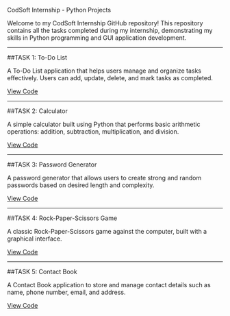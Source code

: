 CodSoft Internship - Python Projects

Welcome to my CodSoft Internship GitHub repository! This repository contains all the tasks completed during my internship, demonstrating my skills in Python programming and GUI application development.

---
##TASK 1: To-Do List

A To-Do List application that helps users manage and organize tasks effectively. Users can add, update, delete, and mark tasks as completed.

[View Code](./Task-1-ToDoist/todo_list.py)

---
##TASK 2: Calculator

A simple calculator built using Python that performs basic arithmetic operations: addition, subtraction, multiplication, and division.

[View Code](./Task-2-Basic_Calculator/Basic_Calculator.py)

---
##TASK 3: Password Generator

A password generator that allows users to create strong and random passwords based on desired length and complexity.

[View Code](./Task-3-PasswordGenerator/pasword_Generator.py)
 
---
##TASK 4: Rock-Paper-Scissors Game

A classic Rock-Paper-Scissors game against the computer, built with a graphical interface.

[View Code](./Task-4-Rock%2CPaper%2CScissors/RockPaperScissors.py)

---
##TASK 5: Contact Book

A Contact Book application to store and manage contact details such as name, phone number, email, and address.

[View Code](./Task-5-Contact_Book/Contact_Book.py)



